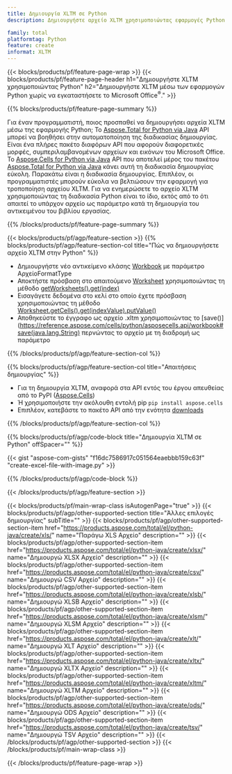 ```yaml
---
title: Δημιουργία XLTM σε Python
description: Δημιουργήστε αρχείο XLTM χρησιμοποιώντας εφαρμογές Python χωρίς τη χρήση του Microsoft Office. 

family: total
platformtag: Python
feature: create
informat: XLTM
---
```

{{< blocks/products/pf/feature-page-wrap >}}
{{< blocks/products/pf/feature-page-header h1="Δημιουργήστε XLTM χρησιμοποιώντας Python" h2="Δημιουργήστε XLTM μέσω των εφαρμογών Python χωρίς να εγκαταστήσετε το Microsoft Office<sup>&reg;</sup>." >}}

{{% blocks/products/pf/feature-page-summary %}}

Για έναν προγραμματιστή, ποιος προσπαθεί να δημιουργήσει αρχεία XLTM μέσω της εφαρμογής Python; Το [Aspose.Total for Python via Java](https://products.aspose.com/total/python-java/) API μπορεί να βοηθήσει στην αυτοματοποίηση της διαδικασίας δημιουργίας. Είναι ένα πλήρες πακέτο διαφόρων API που αφορούν διαφορετικές μορφές, συμπεριλαμβανομένων αρχείων και εικόνων του Microsoft Office. Το [Aspose.Cells for Python via Java](https://products.aspose.com/cells/python-java/) API που αποτελεί μέρος του πακέτου [Aspose.Total for Python via Java](https://products.aspose.com/total/python-java/) κάνει αυτή τη διαδικασία δημιουργίας εύκολη. Παρακάτω είναι η διαδικασία δημιουργίας. Επιπλέον, οι προγραμματιστές μπορούν εύκολα να βελτιώσουν την εφαρμογή για τροποποίηση αρχείου XLTM. Για να ενημερώσετε το αρχείο XLTM χρησιμοποιώντας τη διαδικασία Python είναι το ίδιο, εκτός από το ότι απαιτεί το υπάρχον αρχείο ως παράμετρο κατά τη δημιουργία του αντικειμένου του βιβλίου εργασίας.

{{% /blocks/products/pf/feature-page-summary %}}

{{< blocks/products/pf/agp/feature-section >}}
{{% blocks/products/pf/agp/feature-section-col title="Πώς να δημιουργήσετε αρχείο XLTM στην Python" %}}

- Δημιουργήστε νέο αντικείμενο κλάσης [Workbook](https://reference.aspose.com/cells/python/asposecells.api/Workbook) με παράμετρο ΑρχείοFormatType
- Αποκτήστε πρόσβαση στο απαιτούμενο [Worksheet](https://reference.aspose.com/cells/python/asposecells.api/Worksheet) χρησιμοποιώντας τη μέθοδο [getWorksheets().get(index)](https://reference.aspose.com/cells/python/asposecells.api/workbook#Worksheets)
- Εισαγάγετε δεδομένα στο κελί στο οποίο έχετε πρόσβαση χρησιμοποιώντας τη μέθοδο [Worksheet.getCells().get(indexValue).putValue()](https://reference.aspose.com/cells/python/asposecells.api/worksheet#Cells)
- Αποθηκεύστε το έγγραφο ως αρχείο .xltm χρησιμοποιώντας το [save()](https://reference.aspose.com/cells/python/asposecells.api/workbook#save(java.lang.String) περνώντας το αρχείο με τη διαδρομή ως παράμετρο

{{% /blocks/products/pf/agp/feature-section-col %}}

{{% blocks/products/pf/agp/feature-section-col title="Απαιτήσεις δημιουργίας" %}}

- Για τη δημιουργία XLTM, αναφορά στα API εντός του έργου απευθείας από το PyPI ([Aspose.Cells](https://pypi.org/project/aspose-cells/))
- Ή χρησιμοποιήστε την ακόλουθη εντολή pip ```pip install aspose.cells``` 
- Επιπλέον, κατεβάστε το πακέτο API από την ενότητα [downloads](https://downloads.aspose.com/cells/python-java) 

{{% /blocks/products/pf/agp/feature-section-col %}}

{{% blocks/products/pf/agp/code-block title="Δημιουργία XLTM σε Python" offSpacer="" %}}

{{< gist "aspose-com-gists" "f16dc7586917c051564eaebbb159c63f" "create-excel-file-with-image.py" >}}

{{% /blocks/products/pf/agp/code-block %}}

{{< /blocks/products/pf/agp/feature-section >}}

{{< blocks/products/pf/main-wrap-class isAutogenPage="true" >}}
{{< blocks/products/pf/agp/other-supported-section title="Άλλες επιλογές δημιουργίας" subTitle="" >}}
{{< blocks/products/pf/agp/other-supported-section-item href="https://products.aspose.com/total/el/python-java/create/xls/" name="Παράγω XLS Αρχείο" description="" >}}
{{< blocks/products/pf/agp/other-supported-section-item href="https://products.aspose.com/total/el/python-java/create/xlsx/" name="Δημιουργώ XLSX Αρχείο" description="" >}}
{{< blocks/products/pf/agp/other-supported-section-item href="https://products.aspose.com/total/el/python-java/create/csv/" name="Δημιουργώ CSV Αρχείο" description="" >}}
{{< blocks/products/pf/agp/other-supported-section-item href="https://products.aspose.com/total/el/python-java/create/xlsb/" name="Δημιουργώ XLSB Αρχείο" description="" >}}
{{< blocks/products/pf/agp/other-supported-section-item href="https://products.aspose.com/total/el/python-java/create/xlsm/" name="Δημιουργώ XLSM Αρχείο" description="" >}}
{{< blocks/products/pf/agp/other-supported-section-item href="https://products.aspose.com/total/el/python-java/create/xlt/" name="Δημιουργώ XLT Αρχείο" description="" >}}
{{< blocks/products/pf/agp/other-supported-section-item href="https://products.aspose.com/total/el/python-java/create/xltx/" name="Δημιουργώ XLTX Αρχείο" description="" >}}
{{< blocks/products/pf/agp/other-supported-section-item href="https://products.aspose.com/total/el/python-java/create/xltm/" name="Δημιουργώ XLTM Αρχείο" description="" >}}
{{< blocks/products/pf/agp/other-supported-section-item href="https://products.aspose.com/total/el/python-java/create/ods/" name="Δημιουργώ ODS Αρχείο" description="" >}}
{{< blocks/products/pf/agp/other-supported-section-item href="https://products.aspose.com/total/el/python-java/create/tsv/" name="Δημιουργώ TSV Αρχείο" description="" >}}
{{< /blocks/products/pf/agp/other-supported-section >}}
{{< /blocks/products/pf/main-wrap-class >}}

{{< /blocks/products/pf/feature-page-wrap >}}